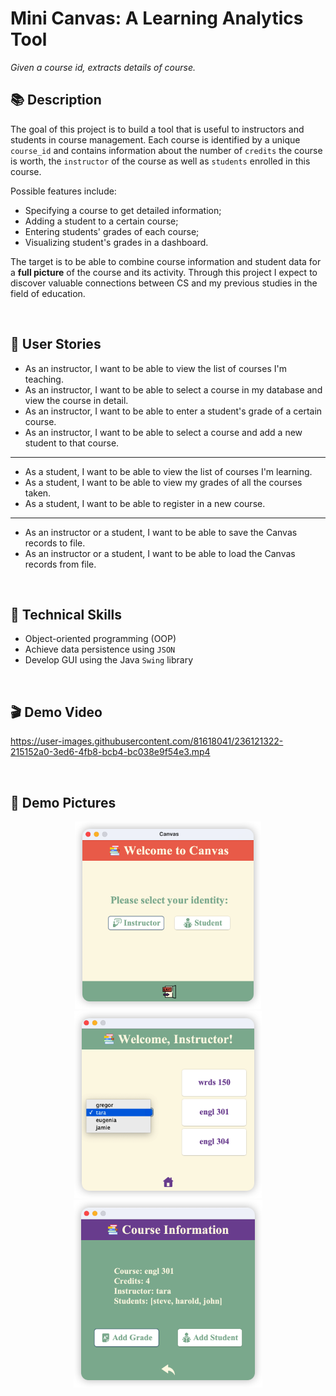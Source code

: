 # Mini Canvas: A Learning Analytics Tool

*Given a course id, extracts details of course.*

## 📚 Description

The goal of this project is to build a tool that is useful to instructors and students in course management. Each course is identified by a unique `course_id` and contains information about the number of `credits` the course is worth, the `instructor` of the course as well as `students` enrolled in this course.

Possible features include:
- Specifying a course to get detailed information;
- Adding a student to a certain course;
- Entering students' grades of each course;
- Visualizing student's grades in a dashboard.

The target is to be able to combine course information and student data for a **full picture** of the course and its activity. Through this project I expect to discover valuable connections between CS and my previous studies in the field of education.

<br>

## 📝 User Stories

- As an instructor, I want to be able to view the list of courses I'm teaching.
- As an instructor, I want to be able to select a course in my database and view the course in detail.
- As an instructor, I want to be able to enter a student's grade of a certain course.
- As an instructor, I want to be able to select a course and add a new student to that course.
***
- As a student, I want to be able to view the list of courses I'm learning.
- As a student, I want to be able to view my grades of all the courses taken.
- As a student, I want to be able to register in a new course.
***
- As an instructor or a student, I want to be able to save the Canvas records to file.
- As an instructor or a student, I want to be able to load the Canvas records from file.

<br>

## 🔭 Technical Skills
- Object-oriented programming (OOP)
- Achieve data persistence using `JSON`
- Develop GUI using the Java `Swing` library

<br>

## 🎬 Demo Video

https://user-images.githubusercontent.com/81618041/236121322-215152a0-3ed6-4fb8-bcb4-bc038e9f54e3.mp4

<br>

## 📸 Demo Pictures
<div align="center">
   <img src="Demo_Pictures/iShot_2023-04-22_18.27.34.png"  height=300><img src="Demo_Pictures/iShot_2023-04-22_18.27.55.png" height=300><img src="Demo_Pictures/iShot_2023-04-22_18.28.12.png" height=300>
</div>

